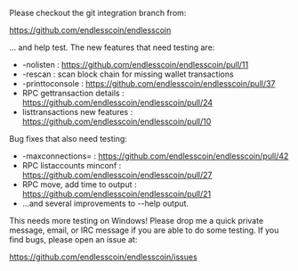 Please checkout the git integration branch from:

https://github.com/endlesscoin/endlesscoin

... and help test.  The new features that need testing are:

* -nolisten : https://github.com/endlesscoin/endlesscoin/pull/11
* -rescan : scan block chain for missing wallet transactions
* -printtoconsole : https://github.com/endlesscoin/endlesscoin/pull/37
* RPC gettransaction details : https://github.com/endlesscoin/endlesscoin/pull/24
* listtransactions new features : https://github.com/endlesscoin/endlesscoin/pull/10

Bug fixes that also need testing:

* -maxconnections= : https://github.com/endlesscoin/endlesscoin/pull/42
* RPC listaccounts minconf : https://github.com/endlesscoin/endlesscoin/pull/27
* RPC move, add time to output : https://github.com/endlesscoin/endlesscoin/pull/21
* ...and several improvements to --help output.

This needs more testing on Windows!  Please drop me a quick private message, email, or IRC message if you are able to do some testing.  If you find bugs, please open an issue at:

https://github.com/endlesscoin/endlesscoin/issues
